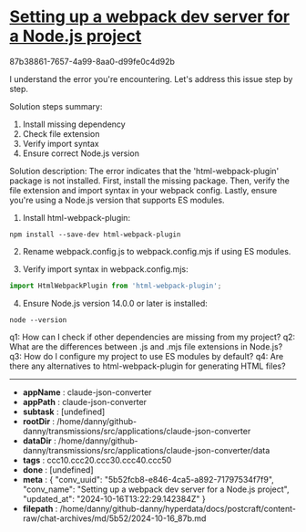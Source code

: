 # [Setting up a webpack dev server for a Node.js project](https://claude.ai/chat/5b52fcb8-e846-4ca5-a892-71797534f7f9)

87b38861-7657-4a99-8aa0-d99fe0c4d92b

 I understand the error you're encountering. Let's address this issue step by step.

Solution steps summary:
1. Install missing dependency
2. Check file extension
3. Verify import syntax
4. Ensure correct Node.js version

Solution description:
The error indicates that the 'html-webpack-plugin' package is not installed. First, install the missing package. Then, verify the file extension and import syntax in your webpack config. Lastly, ensure you're using a Node.js version that supports ES modules.

1. Install html-webpack-plugin:
```
npm install --save-dev html-webpack-plugin
```

2. Rename webpack.config.js to webpack.config.mjs if using ES modules.

3. Verify import syntax in webpack.config.mjs:
```javascript
import HtmlWebpackPlugin from 'html-webpack-plugin';
```

4. Ensure Node.js version 14.0.0 or later is installed:
```
node --version
```

q1: How can I check if other dependencies are missing from my project?
q2: What are the differences between .js and .mjs file extensions in Node.js?
q3: How do I configure my project to use ES modules by default?
q4: Are there any alternatives to html-webpack-plugin for generating HTML files?

---

* **appName** : claude-json-converter
* **appPath** : claude-json-converter
* **subtask** : [undefined]
* **rootDir** : /home/danny/github-danny/transmissions/src/applications/claude-json-converter
* **dataDir** : /home/danny/github-danny/transmissions/src/applications/claude-json-converter/data
* **tags** : ccc10.ccc20.ccc30.ccc40.ccc50
* **done** : [undefined]
* **meta** : {
  "conv_uuid": "5b52fcb8-e846-4ca5-a892-71797534f7f9",
  "conv_name": "Setting up a webpack dev server for a Node.js project",
  "updated_at": "2024-10-16T13:22:29.142384Z"
}
* **filepath** : /home/danny/github-danny/hyperdata/docs/postcraft/content-raw/chat-archives/md/5b52/2024-10-16_87b.md